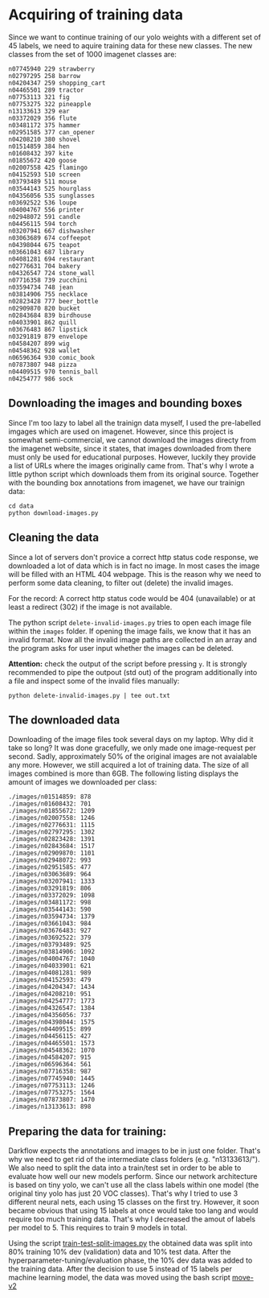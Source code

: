 
# Acquiring of training data

Since we want to continue training of our yolo weights with a different set of 45 labels, we need to aquire training data for these new classes. The new classes from the set of 1000 imagenet classes are:

```
n07745940 229 strawberry
n02797295 258 barrow
n04204347 259 shopping_cart
n04465501 289 tractor
n07753113 321 fig
n07753275 322 pineapple
n13133613 329 ear
n03372029 356 flute 
n03481172 375 hammer
n02951585 377 can_opener
n04208210 380 shovel
n01514859 384 hen
n01608432 397 kite 
n01855672 420 goose
n02007558 425 flamingo
n04152593 510 screen 
n03793489 511 mouse 
n03544143 525 hourglass 
n04356056 535 sunglasses 
n03692522 536 loupe 
n04004767 556 printer 
n02948072 591 candle 
n04456115 594 torch 
n03207941 667 dishwasher 
n03063689 674 coffeepot 
n04398044 675 teapot 
n03661043 687 library
n04081281 694 restaurant 
n02776631 704 bakery 
n04326547 724 stone_wall 
n07716358 739 zucchini 
n03594734 748 jean 
n03814906 755 necklace
n02823428 777 beer_bottle
n02909870 820 bucket
n02843684 839 birdhouse 
n04033901 862 quill
n03676483 867 lipstick 
n03291819 879 envelope 
n04584207 899 wig 
n04548362 928 wallet 
n06596364 930 comic_book 
n07873807 948 pizza 
n04409515 970 tennis_ball 
n04254777 986 sock 
```

## Downloading the images and bounding boxes

Since I'm too lazy to label all the trainign data myself, I used the pre-labelled imgages which are used on imagenet. However, since this project is somewhat semi-commercial, we cannot download the images directy from the imagenet website, since it states, that images downloaded from there must only be used for educational purposes. However, luckily they provide a list of URLs where the images originally came from. That's why I wrote a little python script which downloads them from its original source. Together with the bounding box annotations from imagenet, we have our trainign data:

```
cd data
python download-images.py
```

## Cleaning the data

Since a lot of servers don't provice a correct http status code response, we downloaded a lot of data which is in fact no image. In most cases the image will be filled with an HTML 404 webpage. This is the reason why we need to perform some data cleaning, to filter out (delete) the invalid images.

For the record: A correct http status code would be 404 (unavailable) or at least a redirect (302) if the image is not available.

The python script ```delete-invalid-images.py``` tries to open each image file within the ```images``` folder. If opening the image fails, we know that it has an invalid format. Now all the invalid image paths are collected in an array and the program asks for user input whether the images can be deleted.

**Attention:** check the output of the script before pressing ```y```. It is strongly recommended to pipe the outpout (std out) of the program additionally into a file and inspect some of the invalid files manually:

```
python delete-invalid-images.py | tee out.txt
```

## The downloaded data

Downloading of the image files took several days on my laptop. Why did it take so long? It was done gracefully, we only made one image-request per second. Sadly, approximately 50% of the original images are not avaialable any more. However, we still acquired a lot of training data. The size of all images combined is more than 6GB. The following listing displays the amount of images we downloaded per class:


```
./images/n01514859: 878
./images/n01608432: 701
./images/n01855672: 1209
./images/n02007558: 1246
./images/n02776631: 1115
./images/n02797295: 1302
./images/n02823428: 1391
./images/n02843684: 1517
./images/n02909870: 1101
./images/n02948072: 993
./images/n02951585: 477
./images/n03063689: 964
./images/n03207941: 1333
./images/n03291819: 806
./images/n03372029: 1098
./images/n03481172: 998
./images/n03544143: 590
./images/n03594734: 1379
./images/n03661043: 984
./images/n03676483: 927
./images/n03692522: 379
./images/n03793489: 925
./images/n03814906: 1092
./images/n04004767: 1040
./images/n04033901: 621
./images/n04081281: 989
./images/n04152593: 479
./images/n04204347: 1434
./images/n04208210: 951
./images/n04254777: 1773
./images/n04326547: 1384
./images/n04356056: 737
./images/n04398044: 1575
./images/n04409515: 899
./images/n04456115: 427
./images/n04465501: 1573
./images/n04548362: 1070
./images/n04584207: 915
./images/n06596364: 561
./images/n07716358: 987
./images/n07745940: 1445
./images/n07753113: 1246
./images/n07753275: 1564
./images/n07873807: 1470
./images/n13133613: 898
```

## Preparing the data for training:

Darkflow expects the annotations and images to be in just one folder. That's why we need to get rid of the intermediate class folders (e.g. "n13133613/"). We also need to split the data into a train/test set in order to be able to evaluate how well our new models perform. Since our network architecture is based on tiny yolo, we can't use all the class labels within one model (the original tiny yolo has just 20 VOC classes). That's why I tried to use 3 different neural nets, each using 15 classes on the first try. However, it soon became obvious that using 15 labels at once would take too lang and would require too much training data. That's why I decreased the amout of labels per model to 5. This requires to train 9 models in total.

Using the script [train-test-split-images.py]() the obtained data was split into 80% training 10% dev (validation) data and 10% test data. After the hyperparameter-tuning/evaluation phase, the 10% dev data was added to the training data. After the decision to use 5 instead of 15 labels per machine learning model, the data was moved using the bash script [move-v2]()

